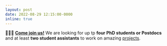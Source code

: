```yaml
---
layout: post
date: 2022-08-29 12:15:00-0000
inline: true
---
```


🧑‍🤝‍🧑 **[Come join us!](/join-us/overview/)** We are looking for up tp **four PhD students or Postdocs** and at least **two student assistants** to work on amazing [projects](/projects).
